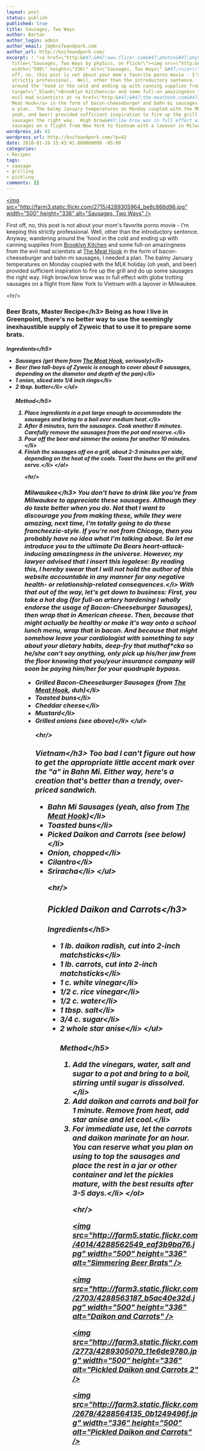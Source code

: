 ```yaml
---
layout: post
status: publish
published: true
title: Sausages, Two Ways
author: Barton
author_login: admin
author_email: jb@knifeandpork.com
author_url: http://knifeandpork.com/
excerpt: ! "<a href=\"http:&#47;&#47;www.flickr.com&#47;photos&#47;phy5ics&#47;4289305964&#47;\"
  title=\"Sausages, Two Ways by phy5ics, on Flickr\"><img src=\"http:&#47;&#47;farm3.static.flickr.com&#47;2715&#47;4289305964_be8c866d96.jpg\"
  width=\"500\" height=\"336\" alt=\"Sausages, Two Ways\" &#47;></a>\r\n\r\nFirst
  off, no, this post is not about your mom's favorite porno movie - I'm keeping this
  strictly professional.  Well, other than the introductory sentence.  Anyway, wandering
  around the 'hood in the cold and ending up with canning supplies from <a href=\"http:&#47;&#47;www.thebrooklynkitchen.com&#47;\"
  target=\"_blank\">Brooklyn Kitchen</a> and some full-on amazingness from the
  evil mad scientists at <a href=\"http:&#47;&#47;the-meathook.com&#47;\" target=\"_blank\">The
  Meat Hook</a> in the form of bacon-cheeseburger and bahn mi sausages, I needed
  a plan.  The balmy January temperatures on Monday coupled with the MLK holiday (oh
  yeah, and beer) provided sufficient inspiration to fire up the grill and do up some
  sausages the right way.  High brow&#47;low brow was in full effect with globe trotting
  sausages on a flight from New York to Vietnam with a layover in Milwaukee.\r\n\r\n"
wordpress_id: 42
wordpress_url: http://knifeandpork.com/?p=42
date: 2010-01-19 15:43:41.000000000 -05:00
categories:
- Recipes
tags:
- sausage
- grilling
- pickling
comments: []
---
```

<a href="http:&#47;&#47;www.flickr.com&#47;photos&#47;phy5ics&#47;4289305964&#47;" title="Sausages, Two Ways by phy5ics, on Flickr"><img src="http:&#47;&#47;farm3.static.flickr.com&#47;2715&#47;4289305964_be8c866d96.jpg" width="500" height="336" alt="Sausages, Two Ways" &#47;></a>

First off, no, this post is not about your mom's favorite porno movie - I'm keeping this strictly professional.  Well, other than the introductory sentence.  Anyway, wandering around the 'hood in the cold and ending up with canning supplies from <a href="http:&#47;&#47;www.thebrooklynkitchen.com&#47;" target="_blank">Brooklyn Kitchen</a> and some full-on amazingness from the evil mad scientists at <a href="http:&#47;&#47;the-meathook.com&#47;" target="_blank">The Meat Hook</a> in the form of bacon-cheeseburger and bahn mi sausages, I needed a plan.  The balmy January temperatures on Monday coupled with the MLK holiday (oh yeah, and beer) provided sufficient inspiration to fire up the grill and do up some sausages the right way.  High brow&#47;low brow was in full effect with globe trotting sausages on a flight from New York to Vietnam with a layover in Milwaukee.

<a id="more"></a><a id="more-42"></a>

<hr&#47;>

<h3>Beer Brats, Master Recipe<&#47;h3>
Being as how I live in Greenpoint, there's no better way to use the seemingly inexhaustible supply of Zyweic that to use it to prepare some brats.
<h5>Ingredients<&#47;h5>
<ul>
<li>Sausages (get them from <a href="http:&#47;&#47;the-meathook.com&#47;" target="_blank">The Meat Hook</a>, seriously)<&#47;li>
<li>Beer (two tall-boys of Zyweic is enough to cover about 6 sausages, depending on the diameter and depth of the pan)<&#47;li>
<li>1 onion, sliced into 1&#47;4 inch rings<&#47;li>
<li>2 tbsp. butter<&#47;li>
<&#47;ul>
<h5>Method<&#47;h5>
<ol>
<li>Place ingredients in a pot large enough to accommodate the sausages and bring to a boil over medium heat.<&#47;li>
<li>After 8 minutes, turn the sausages.  Cook another 8 minutes.  Carefully remove the sausages from the pot and reserve.<&#47;li>
<li>Pour off the beer and simmer the onions for another 10 minutes.<&#47;li>
<li>Finish the sausages off on a grill, about 2-3 minutes per side, depending on the heat of the coals.  Toast the buns on the grill and serve.<&#47;li>
<&#47;ol>

<hr&#47;>

<h3>Milwaukee<&#47;h3>
You don't have to drink like you're from Milwaukee to appreciate these sausages.  Although they do taste better when you do.  Not that I want to discourage you from making these, while they were amazing, next time, I'm totally going to do these francheezie-style.  If you're not from Chicago, then you probably have no idea what I'm talking about.  So let me introduce you to the ultimate Da Bears heart-attack-inducing amazingness in the universe.  However, my lawyer advised that I insert this legalese: <i>By reading this, I hereby swear that I will not hold the author of this website accountable in any manner for any negative health- or relationship-related consequences.<&#47;i> With that out of the way, let's get down to business: First, you take a hot dog (for full-on artery hardening I wholly endorse the usage of Bacon-Cheeseburger Sausages), then wrap that in American cheese.  Then, because that might actually be healthy or make it's way onto a school lunch menu, wrap that in bacon.  And because that might somehow leave your cardiologist with something to say about your dietary habits, deep-fry that muthaf*cka so he&#47;she can't say anything, only pick up his&#47;her jaw from the floor knowing that you&#47;your insurance company will soon be paying him&#47;her for your quadruple bypass.
<ul>
<li>Grilled Bacon-Cheeseburger Sausages  (from <a href="http:&#47;&#47;the-meathook.com&#47;" target="_blank">The Meat Hook</a>, duh)<&#47;li>
<li>Toasted buns<&#47;li>
<li>Cheddar cheese<&#47;li>
<li>Mustard<&#47;li>
<li>Grilled onions (see above)<&#47;li>
<&#47;ul>

<hr&#47;>

<h3>Vietnam<&#47;h3>
Too bad I can't figure out how to get the appropriate little accent mark over the "a" in Bahn Mi.  Either way, here's a creation that's better than a trendy, over-priced sandwich.
<ul>
<li>Bahn Mi Sausages (yeah, also from <a href="http:&#47;&#47;the-meathook.com&#47;" target="_blank">The Meat Hook</a>)<&#47;li>
<li>Toasted buns<&#47;li>
<li>Picked Daikon and Carrots (see below)<&#47;li>
<li>Onion, chopped<&#47;li>
<li>Cilantro<&#47;li>
<li>Sriracha<&#47;li>
<&#47;ul>

<hr&#47;>

<h3>Pickled Daikon and Carrots<&#47;h3>
<h5>Ingredients<&#47;h5>
<ul>
<li>1 lb. daikon radish, cut into 2-inch matchsticks<&#47;li>
<li>1 lb. carrots, cut into 2-inch matchsticks<&#47;li>
<li>1 c. white vinegar<&#47;li>
<li>1&#47;2 c. rice vinegar<&#47;li>
<li>1&#47;2 c. water<&#47;li>
<li>1 tbsp. salt<&#47;li>
<li>3&#47;4 c. sugar<&#47;li>
<li>2 whole star anise<&#47;li>
<&#47;ul>
<h5>Method<&#47;h5>
<ol>
<li>Add the vinegars, water, salt and sugar to a pot and bring to a boil, stirring until sugar is dissolved.<&#47;li>
<li>Add daikon and carrots and boil for 1 minute.  Remove from heat, add star anise and let cool.<&#47;li>
<li>For immediate use, let the carrots and daikon marinate for an hour.  You can reserve what you plan on using to top the sausages and place the rest in a jar or other container and let the pickles mature, with the best results after 3-5 days.<&#47;li>
<&#47;ol>

<hr&#47;>

<a href="http:&#47;&#47;www.flickr.com&#47;photos&#47;phy5ics&#47;4288562549&#47;" title="Simmering Beer Brats by phy5ics, on Flickr"><img src="http:&#47;&#47;farm5.static.flickr.com&#47;4014&#47;4288562549_eaf3b9ba76.jpg" width="500" height="336" alt="Simmering Beer Brats" &#47;></a>

<a href="http:&#47;&#47;www.flickr.com&#47;photos&#47;phy5ics&#47;4288563187&#47;" title="Daikon and Carrots by phy5ics, on Flickr"><img src="http:&#47;&#47;farm3.static.flickr.com&#47;2703&#47;4288563187_b5ac40e32d.jpg" width="500" height="336" alt="Daikon and Carrots" &#47;></a>

<a href="http:&#47;&#47;www.flickr.com&#47;photos&#47;phy5ics&#47;4289305070&#47;" title="Pickled Daikon and Carrots 2 by phy5ics, on Flickr"><img src="http:&#47;&#47;farm3.static.flickr.com&#47;2773&#47;4289305070_11e6de9780.jpg" width="500" height="336" alt="Pickled Daikon and Carrots 2" &#47;></a>

<a href="http:&#47;&#47;www.flickr.com&#47;photos&#47;phy5ics&#47;4288564135&#47;" title="Pickled Daikon and Carrots by phy5ics, on Flickr"><img src="http:&#47;&#47;farm3.static.flickr.com&#47;2678&#47;4288564135_0b1249496f.jpg" width="336" height="500" alt="Pickled Daikon and Carrots" &#47;></a>
